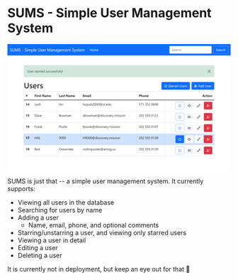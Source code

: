 # SUMS - Simple User Management System
![homepage](img-homepage.png)

SUMS is just that -- a simple user management system. It currently supports:
- Viewing all users in the database
- Searching for users by name
- Adding a user
  - Name, email, phone, and optional comments
- Starring/unstarring a user, and viewing only starred users
- Viewing a user in detail
- Editing a user
- Deleting a user

It is currently not in deployment, but keep an eye out for that :eyes:
